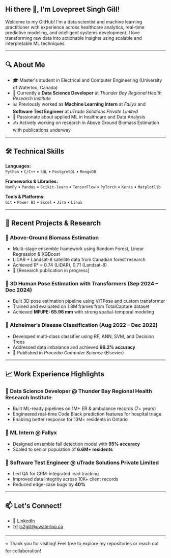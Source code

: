 ## Hi there 👋, I'm Lovepreet Singh Gill!

Welcome to my GitHub! I'm a data scientist and machine learning practitioner with experience across healthcare analytics, real-time predictive modeling, and intelligent systems development. I love transforming raw data into actionable insights using scalable and interpretable ML techniques.

---

## 🔍 About Me

- 🎓 Master's student in Electrical and Computer Engineering (University of Waterloo, Canada)
- 💼 Currently a **Data Science Developer** at *Thunder Bay Regional Health Research Institute*
- 📊 Previously worked as **Machine Learning Intern** at *Fallyx* and **Software Test Engineer** at *uTrade Solutions Private Limited*
- 🧠 Passionate about applied ML in healthcare and Data Analysis
- ✍️ Actively working on research in Above Ground Biomass Estimation with publications underway

---

## 🛠️ Technical Skills

**Languages:**  
`Python` • `C/C++` • `SQL` • `PostgreSQL` • `MongoDB`

**Frameworks & Libraries:**  
`NumPy` • `Pandas` • `Scikit-learn` • `TensorFlow` • `PyTorch` • `Keras` • `Matplotlib`

**Tools & Platforms:**  
`Git` • `Power BI` • `Excel` • `Jira` • `Linux`

---

## 🔬 Recent Projects & Research

### 🌲 Above-Ground Biomass Estimation
- Multi-stage ensemble framework using Random Forest, Linear Regression & XGBoost
- LiDAR + Landsat-8 satellite data from Canadian forest research
- Achieved R² = 0.74 (LiDAR), 0.71 (Landsat-8)
- 🎯 [Research publication in progress]

### 🧍 3D Human Pose Estimation with Transformers (Sep 2024 – Dec 2024)
- Built 3D pose estimation pipeline using ViTPose and custom transformer
- Trained and evaluated on 1.8M frames from TotalCapture dataset
- Achieved **MPJPE: 65.96 mm** with strong spatial-temporal modeling

### 🧠 Alzheimer’s Disease Classification (Aug 2022 – Dec 2022)
- Developed multi-class classifier using RF, ANN, SVM, and Decision Trees
- Addressed data imbalance and achieved **66.2% accuracy**
- 📄 Published in *Procedia Computer Science* (Elsevier)

---

## 📈 Work Experience Highlights

### 🏥 Data Science Developer @ Thunder Bay Regional Health Research Institute
- Built ML-ready pipelines on 1M+ ER & ambulance records (7+ years)
- Engineered real-time Code Black prediction features for hospital triage
- Enabling better response for 13M+ residents in Ontario

### 🤖 ML Intern @ Fallyx
- Designed ensemble fall detection model with **95% accuracy**
- Scaled to senior population of **6.6M+ residents**

### 🔧 Software Test Engineer @ uTrade Solutions Private Limited
- Led QA for CRM-integrated lead tracking
- Improved data integrity across 10K+ client records
- Reduced edge-case bugs by **40%**

---

## 📫 Let's Connect!

- 💼 [LinkedIn](https://www.linkedin.com/in/lovepreet-singh-gill-59ab4017b/)  
- ✉️ ls2gill@uwaterloo.ca

---

⭐️ Thank you for visiting! Feel free to explore my repositories or reach out for collaboration!
<!--
**Lovepreet1307/Lovepreet1307** is a ✨ _special_ ✨ repository because its `README.md` (this file) appears on your GitHub profile.

Here are some ideas to get you started:

- 🔭 I’m currently working on ...
- 🌱 I’m currently learning ...
- 👯 I’m looking to collaborate on ...
- 🤔 I’m looking for help with ...
- 💬 Ask me about ...
- 📫 How to reach me: ...
- 😄 Pronouns: ...
- ⚡ Fun fact: ...
-->
